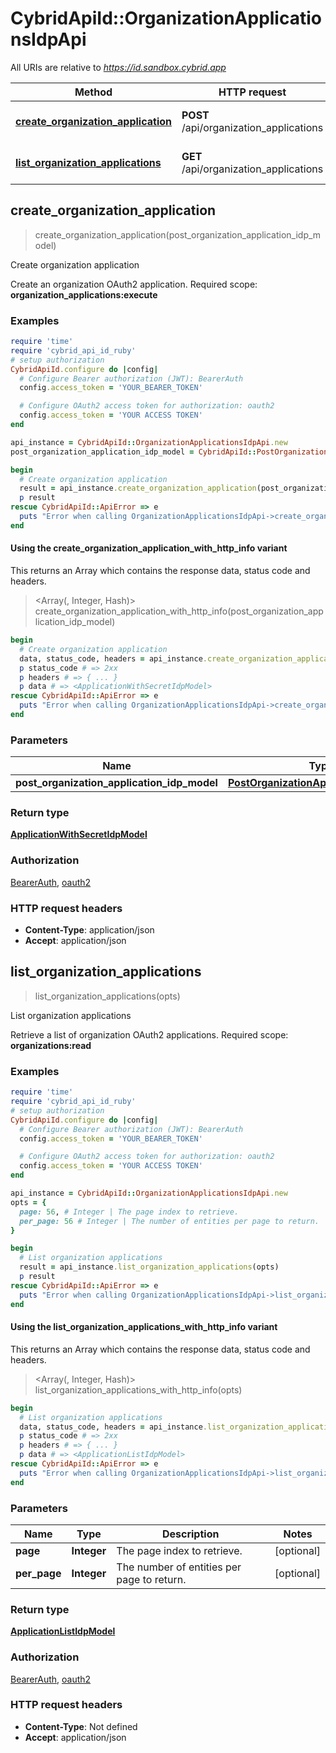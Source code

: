 # CybridApiId::OrganizationApplicationsIdpApi

All URIs are relative to *https://id.sandbox.cybrid.app*

| Method | HTTP request | Description |
| ------ | ------------ | ----------- |
| [**create_organization_application**](OrganizationApplicationsIdpApi.md#create_organization_application) | **POST** /api/organization_applications | Create organization application |
| [**list_organization_applications**](OrganizationApplicationsIdpApi.md#list_organization_applications) | **GET** /api/organization_applications | List organization applications |


## create_organization_application

> <ApplicationWithSecretIdpModel> create_organization_application(post_organization_application_idp_model)

Create organization application

Create an organization OAuth2 application.  Required scope: **organization_applications:execute**

### Examples

```ruby
require 'time'
require 'cybrid_api_id_ruby'
# setup authorization
CybridApiId.configure do |config|
  # Configure Bearer authorization (JWT): BearerAuth
  config.access_token = 'YOUR_BEARER_TOKEN'

  # Configure OAuth2 access token for authorization: oauth2
  config.access_token = 'YOUR ACCESS TOKEN'
end

api_instance = CybridApiId::OrganizationApplicationsIdpApi.new
post_organization_application_idp_model = CybridApiId::PostOrganizationApplicationIdpModel.new({name: 'name_example'}) # PostOrganizationApplicationIdpModel | 

begin
  # Create organization application
  result = api_instance.create_organization_application(post_organization_application_idp_model)
  p result
rescue CybridApiId::ApiError => e
  puts "Error when calling OrganizationApplicationsIdpApi->create_organization_application: #{e}"
end
```

#### Using the create_organization_application_with_http_info variant

This returns an Array which contains the response data, status code and headers.

> <Array(<ApplicationWithSecretIdpModel>, Integer, Hash)> create_organization_application_with_http_info(post_organization_application_idp_model)

```ruby
begin
  # Create organization application
  data, status_code, headers = api_instance.create_organization_application_with_http_info(post_organization_application_idp_model)
  p status_code # => 2xx
  p headers # => { ... }
  p data # => <ApplicationWithSecretIdpModel>
rescue CybridApiId::ApiError => e
  puts "Error when calling OrganizationApplicationsIdpApi->create_organization_application_with_http_info: #{e}"
end
```

### Parameters

| Name | Type | Description | Notes |
| ---- | ---- | ----------- | ----- |
| **post_organization_application_idp_model** | [**PostOrganizationApplicationIdpModel**](PostOrganizationApplicationIdpModel.md) |  |  |

### Return type

[**ApplicationWithSecretIdpModel**](ApplicationWithSecretIdpModel.md)

### Authorization

[BearerAuth](../README.md#BearerAuth), [oauth2](../README.md#oauth2)

### HTTP request headers

- **Content-Type**: application/json
- **Accept**: application/json


## list_organization_applications

> <ApplicationListIdpModel> list_organization_applications(opts)

List organization applications

Retrieve a list of organization OAuth2 applications.  Required scope: **organizations:read**

### Examples

```ruby
require 'time'
require 'cybrid_api_id_ruby'
# setup authorization
CybridApiId.configure do |config|
  # Configure Bearer authorization (JWT): BearerAuth
  config.access_token = 'YOUR_BEARER_TOKEN'

  # Configure OAuth2 access token for authorization: oauth2
  config.access_token = 'YOUR ACCESS TOKEN'
end

api_instance = CybridApiId::OrganizationApplicationsIdpApi.new
opts = {
  page: 56, # Integer | The page index to retrieve.
  per_page: 56 # Integer | The number of entities per page to return.
}

begin
  # List organization applications
  result = api_instance.list_organization_applications(opts)
  p result
rescue CybridApiId::ApiError => e
  puts "Error when calling OrganizationApplicationsIdpApi->list_organization_applications: #{e}"
end
```

#### Using the list_organization_applications_with_http_info variant

This returns an Array which contains the response data, status code and headers.

> <Array(<ApplicationListIdpModel>, Integer, Hash)> list_organization_applications_with_http_info(opts)

```ruby
begin
  # List organization applications
  data, status_code, headers = api_instance.list_organization_applications_with_http_info(opts)
  p status_code # => 2xx
  p headers # => { ... }
  p data # => <ApplicationListIdpModel>
rescue CybridApiId::ApiError => e
  puts "Error when calling OrganizationApplicationsIdpApi->list_organization_applications_with_http_info: #{e}"
end
```

### Parameters

| Name | Type | Description | Notes |
| ---- | ---- | ----------- | ----- |
| **page** | **Integer** | The page index to retrieve. | [optional] |
| **per_page** | **Integer** | The number of entities per page to return. | [optional] |

### Return type

[**ApplicationListIdpModel**](ApplicationListIdpModel.md)

### Authorization

[BearerAuth](../README.md#BearerAuth), [oauth2](../README.md#oauth2)

### HTTP request headers

- **Content-Type**: Not defined
- **Accept**: application/json


